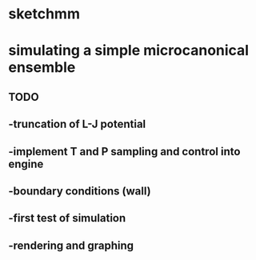 # sketchmm
# simulating a simple microcanonical ensemble
## TODO
## -truncation of L-J potential
## -implement T and P sampling and control into engine
## -boundary conditions (wall)
## -first test of simulation
## -rendering and graphing


